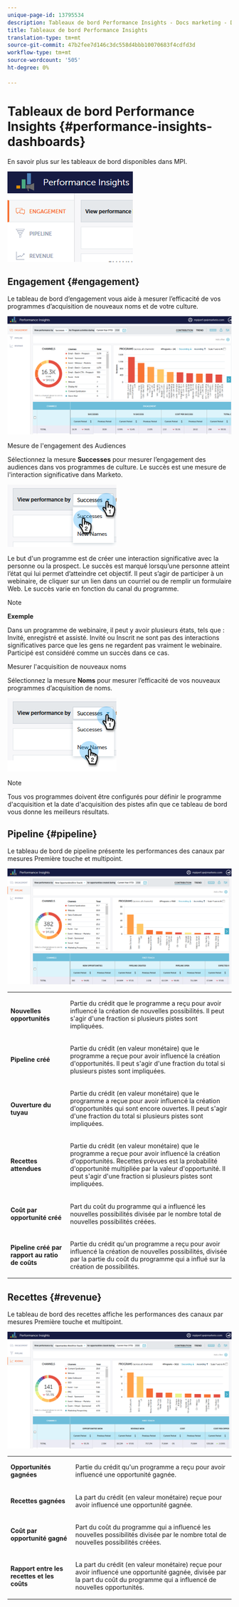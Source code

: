 ```yaml
---
unique-page-id: 13795534
description: Tableaux de bord Performance Insights - Docs marketing - Documentation sur les produits
title: Tableaux de bord Performance Insights
translation-type: tm+mt
source-git-commit: 47b2fee7d146c3dc558d4bbb10070683f4cdfd3d
workflow-type: tm+mt
source-wordcount: '505'
ht-degree: 0%

---
```



# Tableaux de bord Performance Insights {#performance-insights-dashboards}

En savoir plus sur les tableaux de bord disponibles dans MPI.

![](assets/1-4.png)

## Engagement {#engagement}

Le tableau de bord d’engagement vous aide à mesurer l’efficacité de vos programmes d’acquisition de nouveaux noms et de votre culture.

![](assets/two-3.png)

Mesure de l&#39;engagement des Audiences

Sélectionnez la mesure **Successes** pour mesurer l’engagement des audiences dans vos programmes de culture. Le succès est une mesure de l&#39;interaction significative dans Marketo.

![](assets/3-4.png)

Le but d&#39;un programme est de créer une interaction significative avec la personne ou la prospect. Le succès est marqué lorsqu’une personne atteint l’état qui lui permet d’atteindre cet objectif. Il peut s’agir de participer à un webinaire, de cliquer sur un lien dans un courriel ou de remplir un formulaire Web. Le succès varie en fonction du canal du programme.

>[!NOTE]
>
>**Exemple**
>
>Dans un programme de webinaire, il peut y avoir plusieurs états, tels que : Invité, enregistré et assisté. Invité ou Inscrit ne sont pas des interactions significatives parce que les gens ne regardent pas vraiment le webinaire. Participé est considéré comme un succès dans ce cas.

Mesurer l&#39;acquisition de nouveaux noms

Sélectionnez la mesure **Noms** pour mesurer l’efficacité de vos nouveaux programmes d’acquisition de noms.

![](assets/4-3.png)

>[!NOTE]
>
>Tous vos programmes doivent être configurés pour définir le programme d&#39;acquisition et la date d&#39;acquisition des pistes afin que ce tableau de bord vous donne les meilleurs résultats.

## Pipeline {#pipeline}

Le tableau de bord de pipeline présente les performances des canaux par mesures Première touche et multipoint.

![](assets/five-1.png)

<table> 
 <tbody> 
  <tr> 
   <td><p><strong>Nouvelles opportunités</strong></p></td> 
   <td><p>Partie du crédit que le programme a reçu pour avoir influencé la création de nouvelles possibilités. Il peut s'agir d'une fraction si plusieurs pistes sont impliquées.</p></td> 
  </tr> 
  <tr> 
   <td><p><strong>Pipeline créé</strong></p></td> 
   <td><p>Partie du crédit (en valeur monétaire) que le programme a reçue pour avoir influencé la création d'opportunités. Il peut s'agir d'une fraction du total si plusieurs pistes sont impliquées.</p></td> 
  </tr> 
  <tr> 
   <td><p><strong>Ouverture du tuyau</strong></p></td> 
   <td><p>Partie du crédit (en valeur monétaire) que le programme a reçue pour avoir influencé la création d'opportunités qui sont encore ouvertes. Il peut s'agir d'une fraction du total si plusieurs pistes sont impliquées.</p></td> 
  </tr> 
  <tr> 
   <td><p><strong>Recettes attendues</strong></p></td> 
   <td><p>Partie du crédit (en valeur monétaire) que le programme a reçue pour avoir influencé la création d'opportunités. Recettes prévues est la probabilité d'opportunité multipliée par la valeur d'opportunité. Il peut s'agir d'une fraction si plusieurs pistes sont impliquées.</p></td> 
  </tr> 
  <tr> 
   <td><p><strong>Coût par opportunité créé</strong></p></td> 
   <td><p>Part du coût du programme qui a influencé les nouvelles possibilités divisée par le nombre total de nouvelles possibilités créées.</p></td> 
  </tr> 
  <tr> 
   <td><p><strong>Pipeline créé par rapport au ratio de coûts</strong></p></td> 
   <td><p>Partie du crédit qu'un programme a reçu pour avoir influencé la création de nouvelles possibilités, divisée par la partie du coût du programme qui a influé sur la création de possibilités.</p></td> 
  </tr> 
 </tbody> 
</table>

## Recettes {#revenue}

Le tableau de bord des recettes affiche les performances des canaux par mesures Première touche et multipoint.

![](assets/six-1.png)

<table> 
 <tbody> 
  <tr> 
   <td><p><strong>Opportunités gagnées</strong></p></td> 
   <td><p>Partie du crédit qu'un programme a reçu pour avoir influencé une opportunité gagnée.</p></td> 
  </tr> 
  <tr> 
   <td><p><strong>Recettes gagnées</strong></p></td> 
   <td><p>La part du crédit (en valeur monétaire) reçue pour avoir influencé une opportunité gagnée.</p></td> 
  </tr> 
  <tr> 
   <td><p><strong>Coût par opportunité gagné</strong></p></td> 
   <td><p>Part du coût du programme qui a influencé les nouvelles possibilités divisée par le nombre total de nouvelles possibilités créées.</p></td> 
  </tr> 
  <tr> 
   <td><p><strong>Rapport entre les recettes et les coûts</strong></p></td> 
   <td><p>La part du crédit (en valeur monétaire) reçue pour avoir influencé une opportunité gagnée, divisée par la part du coût du programme qui a influencé de nouvelles opportunités.</p></td> 
  </tr> 
 </tbody> 
</table>

